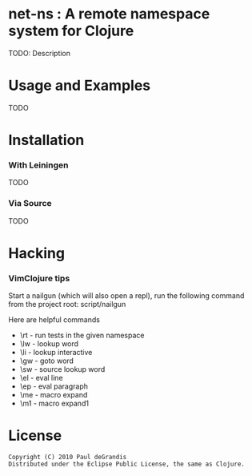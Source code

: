 
net-ns : A remote namespace system for Clojure
==============================================

TODO: Description



Usage and Examples
==================

TODO



Installation
============

### With Leiningen

TODO

### Via Source

TODO



Hacking
=======

### VimClojure tips

Start a nailgun (which will also open a repl),
run the following command from the project root:
script/nailgun

Here are helpful commands
 * \rt - run tests in the given namespace
 * \lw - lookup word
 * \li - lookup interactive
 * \gw - goto word
 * \sw - source lookup word
 * \el - eval line
 * \ep - eval paragraph
 * \me - macro expand
 * \m1 - macro expand1



License
=======

    Copyright (C) 2010 Paul deGrandis
    Distributed under the Eclipse Public License, the same as Clojure.

